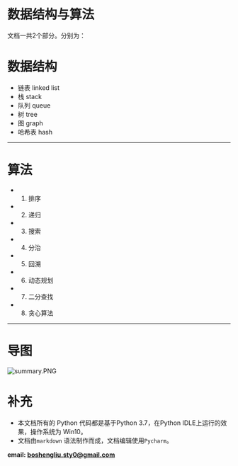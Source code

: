 <!--
    作者：刘博生
    email: boshengliu.sty0@gmail.com
**  本文档可用于个人学习目的，不得用于商业目的  **
-->

# 数据结构与算法
文档一共2个部分。分别为：

# 数据结构
* 链表 linked list
* 栈 stack
* 队列 queue
* 树 tree
* 图 graph
* 哈希表 hash

---

# 算法
* 1. 排序
* 2. 递归
* 3. 搜索
* 4. 分治
* 5. 回溯
* 6. 动态规划
* 7. 二分查找
* 8. 贪心算法

---

# 导图

![summary.PNG](https://upload-images.jianshu.io/upload_images/16911112-e68fc1f79b82e14f.PNG?imageMogr2/auto-orient/strip%7CimageView2/2/w/1240)

# 补充
* 本文档所有的 Python 代码都是基于Python 3.7，在Python IDLE上运行的效果，操作系统为 Win10。
* 文档由`markdown` 语法制作而成，文档编辑使用`Pycharm`。

**email: boshengliu.sty0@gmail.com** 